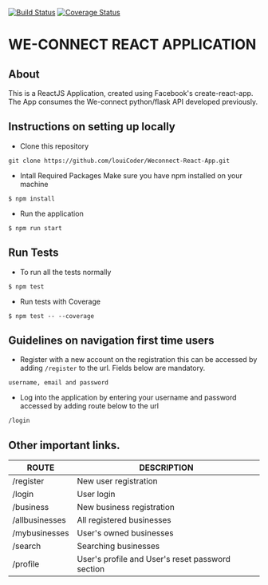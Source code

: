 
[![Build Status](https://travis-ci.org/louiCoder/Weconnect-React-App.svg?branch=develop)](https://travis-ci.org/louiCoder/Weconnect-React-App)
[![Coverage Status](https://coveralls.io/repos/github/louiCoder/Weconnect-React-App/badge.svg?branch=develop)](https://coveralls.io/github/louiCoder/Weconnect-React-App?branch=develop)
# WE-CONNECT REACT APPLICATION

## About
This is a ReactJS Application, created using Facebook's create-react-app. The App consumes the  We-connect python/flask API developed previously.

## Instructions on setting up locally
- Clone this repository
```
git clone https://github.com/louiCoder/Weconnect-React-App.git
```
- Intall Required Packages
Make sure you have npm installed on your machine
```
$ npm install
```
- Run the application
```
$ npm run start
```


## Run Tests
- To run all the tests normally
```
$ npm test
```
 - Run tests with Coverage
```
$ npm test -- --coverage
```

## Guidelines on navigation first time users
- Register with a new account on the registration this can be accessed by adding `/register` to the url. Fields below are mandatory.
```
username, email and password
```
- Log into the application by entering your username and password accessed by adding route below to the url
```
/login
```

## Other important links.

| ROUTE | DESCRIPTION | 
| ------- | ----- | 
| /register | New user registration | 
| /login | User login | 
| /business | New business registration | 
| /allbusinesses | All registered businesses | 
| /mybusinesses | User's owned businesses | 
| /search | Searching businesses | 
| /profile | User's profile and User's reset password section | 
